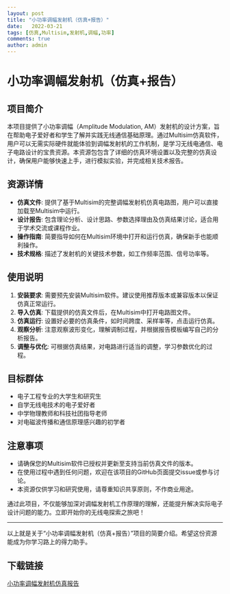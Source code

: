 ```yaml
---
layout: post
title: "小功率调幅发射机（仿真+报告）"
date:   2022-03-21
tags: [仿真,Multisim,发射机,调幅,功率]
comments: true
author: admin
---
```

# 小功率调幅发射机（仿真+报告）

## 项目简介

本项目提供了小功率调幅（Amplitude Modulation, AM）发射机的设计方案，旨在帮助电子爱好者和学生了解并实践无线通信基础原理。通过Multisim仿真软件，用户可以无需实际硬件就能体验到调幅发射机的工作机制，是学习无线电通信、电子电路设计的宝贵资源。本资源包包含了详细的仿真环境设置以及完整的仿真设计，确保用户能够快速上手，进行模拟实验，并完成相关技术报告。

## 资源详情

- **仿真文件**: 提供了基于Multisim的完整调幅发射机仿真电路图，用户可以直接加载至Multisim中运行。
- **设计报告**: 包含理论分析、设计思路、参数选择理由及仿真结果讨论，适合用于学术交流或课程作业。
- **操作指南**: 简要指导如何在Multisim环境中打开和运行仿真，确保新手也能顺利操作。
- **技术规格**: 描述了发射机的关键技术参数，如工作频率范围、信号功率等。

## 使用说明

1. **安装要求**: 需要预先安装Multisim软件。建议使用推荐版本或兼容版本以保证仿真正常运行。
2. **导入仿真**: 下载提供的仿真文件后，在Multisim中打开电路图文件。
3. **仿真运行**: 设置好必要的仿真条件，如时间跨度、采样率等，点击运行仿真。
4. **观察分析**: 注意观察波形变化，理解调制过程，并根据报告模板编写自己的分析报告。
5. **调整与优化**: 可根据仿真结果，对电路进行适当的调整，学习参数优化的过程。

## 目标群体

- 电子工程专业的大学生和研究生
- 自学无线电技术的电子爱好者
- 中学物理教师和科技社团指导老师
- 对电磁波传播和通信原理感兴趣的初学者

## 注意事项

- 请确保您的Multisim软件已授权并更新至支持当前仿真文件的版本。
- 在使用过程中遇到任何问题，欢迎在该项目的GitHub页面提交issue或参与讨论。
- 本资源仅供学习和研究使用，请尊重知识共享原则，不作商业用途。

通过此项目，不仅能够加深对调幅发射机工作原理的理解，还能提升解决实际电子设计问题的能力。立即开始你的无线电探索之旅吧！

---

以上就是关于“小功率调幅发射机（仿真+报告）”项目的简要介绍。希望这份资源能成为你学习路上的得力助手。

## 下载链接

[小功率调幅发射机仿真报告](https://pan.quark.cn/s/49048c215f8e)